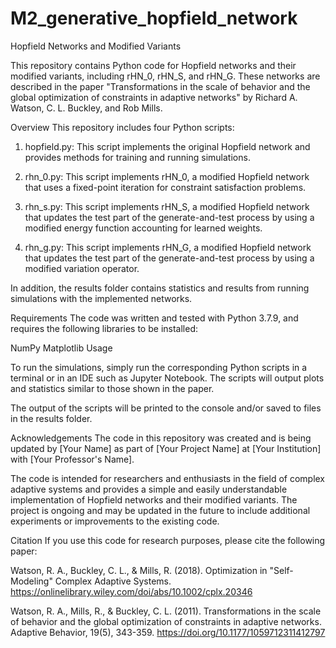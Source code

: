 # M2_generative_hopfield_network
Hopfield Networks and Modified Variants

This repository contains Python code for Hopfield networks and their modified variants, including rHN_0, rHN_S, and rHN_G. These networks are described in the paper "Transformations in the scale of behavior and the global optimization of constraints in adaptive networks" by Richard A. Watson, C. L. Buckley, and Rob Mills.

Overview
This repository includes four Python scripts:

1. hopfield.py: This script implements the original Hopfield network and provides methods for training and running simulations.

2. rhn_0.py: This script implements rHN_0, a modified Hopfield network that uses a fixed-point iteration for constraint satisfaction problems.

3. rhn_s.py: This script implements rHN_S, a modified Hopfield network that updates the test part of the generate-and-test process by using a modified energy function accounting for learned weights.

4. rhn_g.py: This script implements rHN_G, a modified Hopfield network that updates the test part of the generate-and-test process by using a modified variation operator.

In addition, the results folder contains statistics and results from running simulations with the implemented networks.

Requirements
The code was written and tested with Python 3.7.9, and requires the following libraries to be installed:

NumPy
Matplotlib
Usage

To run the simulations, simply run the corresponding Python scripts in a terminal or in an IDE such as Jupyter Notebook. The scripts will output plots and statistics similar to those shown in the paper.

The output of the scripts will be printed to the console and/or saved to files in the results folder.

Acknowledgements
The code in this repository was created and is being updated by [Your Name] as part of [Your Project Name] at [Your Institution] with [Your Professor's Name].

The code is intended for researchers and enthusiasts in the field of complex adaptive systems and provides a simple and easily understandable implementation of Hopfield networks and their modified variants. The project is ongoing and may be updated in the future to include additional experiments or improvements to the existing code.

Citation
If you use this code for research purposes, please cite the following paper:

Watson, R. A., Buckley, C. L., & Mills, R. (2018). Optimization in "Self-Modeling" Complex Adaptive Systems. https://onlinelibrary.wiley.com/doi/abs/10.1002/cplx.20346

Watson, R. A., Mills, R., & Buckley, C. L. (2011). Transformations in the scale of behavior and the global optimization of constraints in adaptive networks. Adaptive Behavior, 19(5), 343-359. https://doi.org/10.1177/1059712311412797
